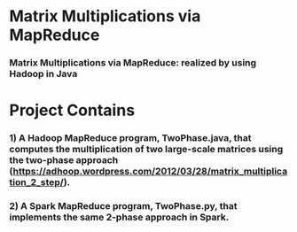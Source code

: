 # Matrix Multiplications via MapReduce
### Matrix Multiplications via MapReduce: realized by using Hadoop in Java

# Project Contains
### 1) A Hadoop MapReduce program, TwoPhase.java, that computes the multiplication of two large-scale matrices using the two-phase approach (https://adhoop.wordpress.com/2012/03/28/matrix_multiplication_2_step/).  
### 2) A Spark MapReduce program, TwoPhase.py, that implements the same 2-phase approach in Spark.
